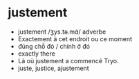 
# justement
- justement	/ʒys.tə.mɑ̃/	adverbe	
- Exactement à cet endroit ou ce moment	
- đúng chỗ đó / chính ở đó	
- exactly there	
- Là où justement a commencé Tryo.	
- juste, justice, ajustement